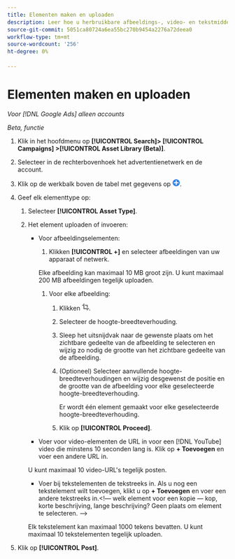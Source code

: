 ```yaml
---
title: Elementen maken en uploaden
description: Leer hoe u herbruikbare afbeeldings-, video- en tekstmiddelen maakt en deze uploadt naar uw [!DNL Google Ads] assenbibliotheek op accountniveau.
source-git-commit: 5051ca80724a6ea55bc270b9454a2276a72deea0
workflow-type: tm+mt
source-wordcount: '256'
ht-degree: 0%

---
```


# Elementen maken en uploaden

*Voor [!DNL Google Ads] alleen accounts*

*Beta, functie*

1. Klik in het hoofdmenu op **[!UICONTROL Search]> [!UICONTROL Campaigns] >[!UICONTROL Asset Library (Beta)]**.

1. Selecteer in de rechterbovenhoek het advertentienetwerk en de account.

1. Klik op de werkbalk boven de tabel met gegevens op ![Uploaden](/help/search-social-commerce/assets/add.png "Uploaden").

1. Geef elk elementtype op:

   1. Selecteer **[!UICONTROL Asset Type]**.

   1. Het element uploaden of invoeren:

      * Voor afbeeldingselementen:

         1. Klikken **[!UICONTROL +]** en selecteer afbeeldingen van uw apparaat of netwerk.

        Elke afbeelding kan maximaal 10 MB groot zijn. U kunt maximaal 200 MB afbeeldingen tegelijk uploaden.

         1. Voor elke afbeelding:

            1. Klikken ![Uitsnijden](/help/search-social-commerce/assets/crop.png "Uitsnijden").

            1. Selecteer de hoogte-breedteverhouding.

            1. Sleep het uitsnijdvak naar de gewenste plaats om het zichtbare gedeelte van de afbeelding te selecteren en wijzig zo nodig de grootte van het zichtbare gedeelte van de afbeelding.

            1. (Optioneel) Selecteer aanvullende hoogte-breedteverhoudingen en wijzig desgewenst de positie en de grootte van de afbeelding voor elke geselecteerde hoogte-breedteverhouding.

               Er wordt één element gemaakt voor elke geselecteerde hoogte-breedteverhouding.

            1. Klik op **[!UICONTROL Proceed]**.

      * Voer voor video-elementen de URL in voor een [!DNL YouTube] video die minstens 10 seconden lang is. Klik op **+ Toevoegen** en voer een andere URL in.

      U kunt maximaal 10 video-URL&#39;s tegelijk posten.

      * Voer bij tekstelementen de tekstreeks in. Als u nog een tekstelement wilt toevoegen, klikt u op **+ Toevoegen** en voer een andere tekstreeks in.&lt;!— welk element voor een kopie — kop, korte beschrijving, lange beschrijving? Geen plaats om element te selecteren. —>

      Elk tekstelement kan maximaal 1000 tekens bevatten. U kunt maximaal 10 tekstelementen tegelijk uploaden.

1. Klik op **[!UICONTROL Post]**.
